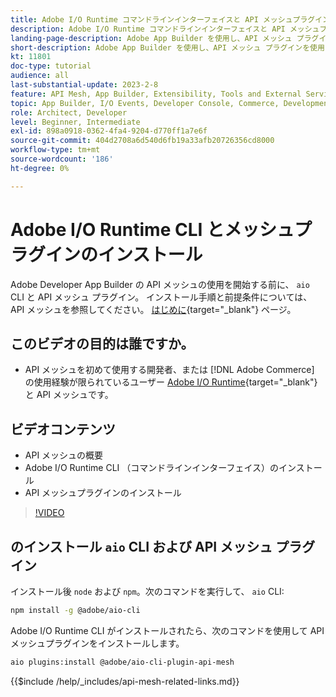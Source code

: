 ```yaml
---
title: Adobe I/O Runtime コマンドラインインターフェイスと API メッシュプラグインのインストール
description: Adobe I/O Runtime コマンドラインインターフェイスと API メッシュプラグインのインストール方法の確認
landing-page-description: Adobe App Builder を使用し、API メッシュ プラグインを使用してAdobe I/O Runtimeをインストールする方法を確認します。
short-description: Adobe App Builder を使用し、API メッシュ プラグインを使用してAdobe I/O Runtimeをインストールする方法を確認します。
kt: 11801
doc-type: tutorial
audience: all
last-substantial-update: 2023-2-8
feature: API Mesh, App Builder, Extensibility, Tools and External Services, Backend Development
topic: App Builder, I/O Events, Developer Console, Commerce, Development, Integrations
role: Architect, Developer
level: Beginner, Intermediate
exl-id: 898a0918-0362-4fa4-9204-d770ff1a7e6f
source-git-commit: 404d2708a6d540d6fb19a33afb20726356cd8000
workflow-type: tm+mt
source-wordcount: '186'
ht-degree: 0%

---
```


# Adobe I/O Runtime CLI とメッシュプラグインのインストール

Adobe Developer App Builder の API メッシュの使用を開始する前に、 `aio` CLI と API メッシュ プラグイン。
インストール手順と前提条件については、API メッシュを参照してください。 [はじめに](https://developer.adobe.com/graphql-mesh-gateway/gateway/getting-started/){target="_blank"} ページ。

## このビデオの目的は誰ですか。

* API メッシュを初めて使用する開発者、または [!DNL Adobe Commerce] の使用経験が限られているユーザー [Adobe I/O Runtime](https://developer.adobe.com/runtime/docs/guides/overview/){target="_blank"} と API メッシュです。

## ビデオコンテンツ

* API メッシュの概要
* Adobe I/O Runtime CLI （コマンドラインインターフェイス）のインストール
* API メッシュプラグインのインストール

>[!VIDEO](https://video.tv.adobe.com/v/3414122?quality=12&learn=on)

## のインストール `aio` CLI および API メッシュ プラグイン

インストール後 `node` および `npm`。次のコマンドを実行して、 `aio` CLI:

```bash
npm install -g @adobe/aio-cli
```

Adobe I/O Runtime CLI がインストールされたら、次のコマンドを使用して API メッシュプラグインをインストールします。

```bash
aio plugins:install @adobe/aio-cli-plugin-api-mesh
```

{{$include /help/_includes/api-mesh-related-links.md}}

